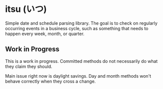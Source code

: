 itsu (いつ)
===========

Simple date and schedule parsing library. The goal is to check on regularly occurring events in a business cycle, such as something that needs to happen every week, month, or quarter.

Work in Progress
----------------

This is a work in progress. Committed methods do not necessarily do what they claim they should.

Main issue right now is daylight savings. Day and month methods won't behave correctly when they cross a change.

